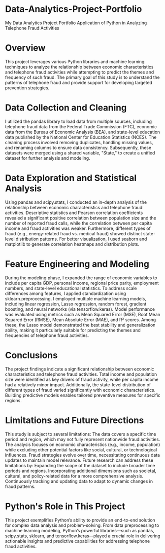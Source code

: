 # Data-Analytics-Project-Portfolio
My Data Analytics Project Portfolio 
Application of Python in Analyzing Telephone Fraud Activities
# Overview
This project leverages various Python libraries and machine learning techniques to analyze the relationship between economic characteristics and telephone fraud activities while attempting to predict the themes and frequency of such fraud. The primary goal of this study is to understand the patterns of telephone fraud and provide support for developing targeted prevention strategies.
# Data Collection and Cleaning
I utilized the pandas library to load data from multiple sources, including telephone fraud data from the Federal Trade Commission (FTC), economic data from the Bureau of Economic Analysis (BEA), and state-level education data published by the National Center for Education Statistics (NCES). The cleaning process involved removing duplicates, handling missing values, and renaming columns to ensure data consistency. Subsequently, these datasets were merged using a shared variable, "State," to create a unified dataset for further analysis and modeling.
# Data Exploration and Statistical Analysis
Using pandas and scipy.stats, I conducted an in-depth analysis of the relationship between economic characteristics and telephone fraud activities. Descriptive statistics and Pearson correlation coefficients revealed a significant positive correlation between population size and the number of reported fraud calls, while the correlation between per capita income and fraud activities was weaker. Furthermore, different types of fraud (e.g., energy-related fraud vs. medical fraud) showed distinct state-level distribution patterns. For better visualization, I used seaborn and matplotlib to generate correlation heatmaps and distribution plots.
# Feature Engineering and Modeling
During the modeling phase, I expanded the range of economic variables to include per capita GDP, personal income, regional price parity, employment numbers, and state-level educational statistics. To address scale differences among features, I applied standardization using sklearn.preprocessing.
I employed multiple machine learning models, including linear regression, Lasso regression, random forest, gradient boosting, and neural networks (via tensorflow.keras). Model performance was evaluated using metrics such as Mean Squared Error (MSE), Root Mean Squared Error (RMSE), Mean Absolute Error (MAE), and R² scores. Among these, the Lasso model demonstrated the best stability and generalization ability, making it particularly suitable for predicting the themes and frequencies of telephone fraud activities.
# Conclusions
The project findings indicate a significant relationship between economic characteristics and telephone fraud activities. Total income and population size were identified as key drivers of fraud activity, while per capita income had a relatively minor impact. Additionally, the state-level distribution of different types of fraud varied significantly with economic characteristics. Building predictive models enables tailored preventive measures for specific regions.
# Limitations and Future Directions
This study is subject to several limitations:
The data covers a specific time period and region, which may not fully represent nationwide fraud activities.
The analysis focuses on economic characteristics (e.g., income, population) while excluding other potential factors like social, cultural, or technological influences.
Fraud strategies evolve over time, necessitating continuous data updates to maintain model relevance.
Future research can address these limitations by:
Expanding the scope of the dataset to include broader time periods and regions.
Incorporating additional dimensions such as societal, cultural, and policy-related data for a more comprehensive analysis.
Continuously tracking and updating data to adapt to dynamic changes in fraud patterns.

# Python's Role in This Project
This project exemplifies Python’s ability to provide an end-to-end solution for complex data analysis and problem-solving. From data preprocessing to machine learning modeling, Python’s powerful libraries—such as pandas, scipy.stats, sklearn, and tensorflow.keras—played a crucial role in delivering actionable insights and predictive capabilities for addressing telephone fraud activities.
